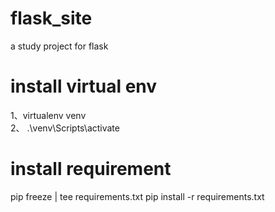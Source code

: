 # flask_site
a study project for flask

# install virtual env
1、virtualenv venv    
2、 .\venv\Scripts\activate

# install requirement
pip freeze | tee requirements.txt
pip install -r requirements.txt





